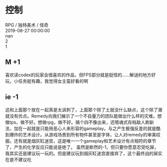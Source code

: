 



# 控制
  
RPG / 独特美术 / 怪奇  
2019-08-27 00:00:00  
nan  
2  
1
## M +1


喜欢读codex的玩家会很喜欢的作品，但FPS部分就是挺怪的……解谜的地方好玩，小任务挺有趣，我觉得女主蛮好看的啊
## ie -1


这和上面那个放在一起真是太讽刺了，上面那个除了土就没什么缺点，这个除了潮就没有优点。Remedy向我们展示了一个不自量力的团队能做出什么样的灾难。想做tps，做不好。想做rpg，做不好。搞个四不像出来，还嗯魂式存档敌人刷新法，加在一起就是只能用恶心人来形容的gameplay。与之产生极强反差的就是酷到爆炸的艺术设计。从游戏场景到所有物件甚至是字体，让人对remedy的审美叹服。还有就是烟灰缸迷宫，这是唯一一个gameplay和艺术设计有点相符的章节了，产生的化学反应只能说是绝了。
虽然是断然的-1，但只要你愿意忍受吃屎，我其实还是建议玩一玩的。但是建议玩到烟灰缸迷宫直接弃了，这个最终战的屎实在是不建议吃